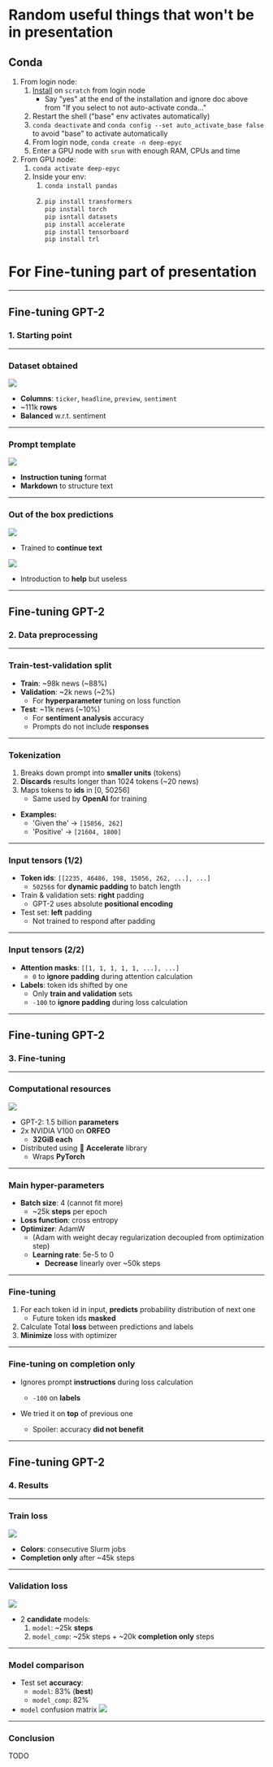 # Random useful things that won't be in presentation

## Conda

1. From login node:
    1. [Install](https://orfeo-doc.areasciencepark.it/HPC/python-environment/) on `scratch` from login node
        * Say "yes" at the end of the installation and ignore doc above from "If you select to not auto-activate conda..."
    2. Restart the shell ("base" env activates automatically)
    3. `conda deactivate` and `conda config --set auto_activate_base false` to avoid "base" to activate automatically
    4. From login node, `conda create -n deep-epyc`
    5. Enter a GPU node with `srun` with enough RAM, CPUs and time
2. From GPU node:
    1. `conda activate deep-epyc`
    2. Inside your env:
        1. `conda install pandas`
        2.  ```bash
            pip install transformers
            pip install torch
            pip isntall datasets
            pip install accelerate
            pip install tensorboard
            pip install trl
            ```

# For Fine-tuning part of presentation

---

## Fine-tuning GPT-2

### 1. Starting point

---

### Dataset obtained

![](pics/labeled_dataset.png)
* **Columns**: `ticker`, `headline`, `preview`, `sentiment`
* ~111k **rows**
* **Balanced** w.r.t. sentiment

---

### Prompt template

![](pics/prompt_template.png)
* **Instruction tuning** format
* **Markdown** to structure text

---

### Out of the box predictions

![](pics/out_of_the_box_pred.png)
* Trained to **continue text**

![](pics/useless_helper.png)
* Introduction to **help** but useless

---

## Fine-tuning GPT-2

### 2. Data preprocessing

---

### Train-test-validation split

* **Train**: ~98k news (~88%)
* **Validation**: ~2k news (~2%)
    * For **hyperparameter** tuning on loss function
* **Test**: ~11k news (~10%)
    * For **sentiment analysis** accuracy
    * Prompts do not include **responses**

---

### Tokenization

1. Breaks down prompt into **smaller units** (tokens)
2. **Discards** results longer than 1024 tokens (~20 news)
3. Maps tokens to **ids** in [0, 50256]
    * Same used by **OpenAI** for training
* **Examples:**
    * 'Given the' -> `[15056, 262]`
    * 'Positive' -> `[21604, 1800]`

---

### Input tensors (1/2)

* **Token ids**: `[[2235, 46486, 198, 15056, 262, ...], ...]`
    * `50256`s for **dynamic padding** to batch length
* Train & validation sets: **right** padding
    * GPT-2 uses absolute **positional encoding**
* Test set: **left** padding
    * Not trained to respond after padding

---

### Input tensors (2/2)

* **Attention masks**: `[[1, 1, 1, 1, 1, ...], ...]`
    * `0` to **ignore padding** during attention calculation
* **Labels**: token ids shifted by one
    * Only **train and validation** sets
    * `-100` to **ignore padding** during loss calculation

---

## Fine-tuning GPT-2

### 3. Fine-tuning

---

### Computational resources

![](pics/layer_distribution.png)
* GPT-2: 1.5 billion **parameters**
* 2x NVIDIA V100 on **ORFEO**
    * **32GiB each**
* Distributed using 🤗 **Accelerate** library
    * Wraps **PyTorch**

---

### Main hyper-parameters

* **Batch size**: 4 (cannot fit more)
    * ~25k **steps** per epoch
* **Loss function**: cross entropy
* **Optimizer**: AdamW
    * (Adam with weight decay regularization decoupled from optimization step)
    * **Learning rate**: 5e-5 to 0
        * **Decrease** linearly over ~50k steps

---

### Fine-tuning

1. For each token id in input, **predicts** probability distribution of next one
    * Future token ids **masked**
2. Calculate Total **loss** between predictions and labels
3. **Minimize** loss with optimizer

---

### Fine-tuning on completion only

* Ignores prompt **instructions** during loss calculation
    * `-100` on **labels**

* We tried it on **top** of previous one
    * Spoiler: accuracy **did not benefit**

---

## Fine-tuning GPT-2

### 4. Results

---

### Train loss

![](pics/train_loss.png)
* **Colors**: consecutive Slurm jobs
* **Completion only** after ~45k steps

---

### Validation loss

![](pics/val_loss.png)
* 2 **candidate** models:
    1. `model`: ~25k **steps**
    2. `model_comp`: ~25k steps + ~20k **completion only** steps

---

### Model comparison

* Test set **accuracy**:
    * `model`: 83% (**best**)
    * `model_comp`: 82%
* `model` confusion matrix
![](pics/confusion_matrix.png)

---

### Conclusion

TODO

